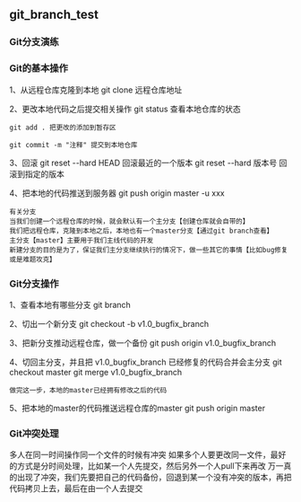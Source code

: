 ## git_branch_test
### Git分支演练

### Git的基本操作
1、从远程仓库克隆到本地
    git clone 远程仓库地址

2、更改本地代码之后提交相关操作
    git status 查看本地仓库的状态

    git add . 把更改的添加到暂存区

    git commit -m "注释" 提交到本地仓库
    
3、回滚
	git reset --hard HEAD 回滚最近的一个版本
   	git reset --hard 版本号 回滚到指定的版本

4、把本地的代码推送到服务器
    git push origin master -u xxx

    有关分支
    当我们创建一个远程仓库的时候，就会默认有一个主分支【创建仓库就会自带的】
    我们把远程仓库，克隆到本地之后，本地也有一个master分支【通过git branch查看】
    主分支【master】主要用于我们主线代码的开发
    新建分支的目的是为了，保证我们主分支继续执行的情况下，做一些其它的事情【比如bug修复或是难题攻克】

### Git分支操作
1、查看本地有哪些分支
    git branch
    
2、切出一个新分支
	git checkout -b v1.0_bugfix_branch
    
3、把新分支推动远程仓库，做一个备份
	git push origin v1.0_bugfix_branch
    
4、切回主分支，并且把 v1.0_bugfix_branch 已经修复的代码合并会主分支
	git checkout master
    git merge v1.0_bugfix_branch
    
    做完这一步，本地的master已经拥有修改之后的代码
    
5、把本地的master的代码推送远程仓库的master
	git push origin master
    
### Git冲突处理
多人在同一时间操作同一个文件的时候有冲突
如果多个人要更改同一文件，最好的方式是分时间处理，比如某一个人先提交，然后另外一个人pull下来再改
万一真的出现了冲突，我们先要把自己的代码备份，回退到某一个没有冲突的版本，再把代码拷贝上去，最后在由一个人去提交